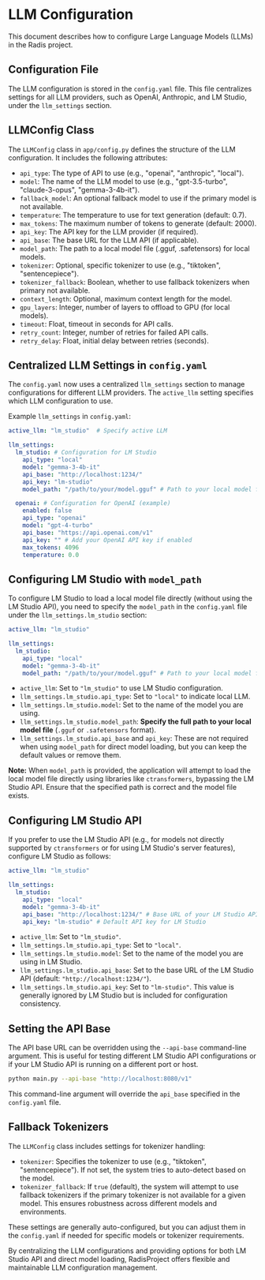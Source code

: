 # LLM Configuration

This document describes how to configure Large Language Models (LLMs) in the Radis project.

## Configuration File

The LLM configuration is stored in the `config.yaml` file. This file centralizes settings for all LLM providers, such as OpenAI, Anthropic, and LM Studio, under the `llm_settings` section.

## LLMConfig Class

The `LLMConfig` class in `app/config.py` defines the structure of the LLM configuration. It includes the following attributes:

*   `api_type`: The type of API to use (e.g., "openai", "anthropic", "local").
*   `model`: The name of the LLM model to use (e.g., "gpt-3.5-turbo", "claude-3-opus", "gemma-3-4b-it").
*   `fallback_model`: An optional fallback model to use if the primary model is not available.
*   `temperature`: The temperature to use for text generation (default: 0.7).
*   `max_tokens`: The maximum number of tokens to generate (default: 2000).
*   `api_key`: The API key for the LLM provider (if required).
*   `api_base`: The base URL for the LLM API (if applicable).
*   `model_path`: The path to a local model file (.gguf, .safetensors) for local models.
*   `tokenizer`: Optional, specific tokenizer to use (e.g., "tiktoken", "sentencepiece").
*   `tokenizer_fallback`: Boolean, whether to use fallback tokenizers when primary not available.
*   `context_length`: Optional, maximum context length for the model.
*   `gpu_layers`: Integer, number of layers to offload to GPU (for local models).
*   `timeout`: Float, timeout in seconds for API calls.
*   `retry_count`: Integer, number of retries for failed API calls.
*   `retry_delay`: Float, initial delay between retries (seconds).


## Centralized LLM Settings in `config.yaml`

The `config.yaml` now uses a centralized `llm_settings` section to manage configurations for different LLM providers. The `active_llm` setting specifies which LLM configuration to use.

Example `llm_settings` in `config.yaml`:

```yaml
active_llm: "lm_studio"  # Specify active LLM

llm_settings:
  lm_studio: # Configuration for LM Studio
    api_type: "local"
    model: "gemma-3-4b-it"
    api_base: "http://localhost:1234/"
    api_key: "lm-studio"
    model_path: "/path/to/your/model.gguf" # Path to your local model file

  openai: # Configuration for OpenAI (example)
    enabled: false
    api_type: "openai"
    model: "gpt-4-turbo"
    api_base: "https://api.openai.com/v1"
    api_key: "" # Add your OpenAI API key if enabled
    max_tokens: 4096
    temperature: 0.0
```

## Configuring LM Studio with `model_path`

To configure LM Studio to load a local model file directly (without using the LM Studio API), you need to specify the `model_path` in the `config.yaml` file under the `llm_settings.lm_studio` section:

```yaml
active_llm: "lm_studio"

llm_settings:
  lm_studio:
    api_type: "local"
    model: "gemma-3-4b-it"
    model_path: "/path/to/your/model.gguf" # Path to your local model file
```

*   `active_llm`: Set to `"lm_studio"` to use LM Studio configuration.
*   `llm_settings.lm_studio.api_type`: Set to `"local"` to indicate local LLM.
*   `llm_settings.lm_studio.model`: Set to the name of the model you are using.
*   `llm_settings.lm_studio.model_path`: **Specify the full path to your local model file** (`.gguf` or `.safetensors` format). 
*   `llm_settings.lm_studio.api_base` and `api_key`: These are not required when using `model_path` for direct model loading, but you can keep the default values or remove them.

**Note:** When `model_path` is provided, the application will attempt to load the local model file directly using libraries like `ctransformers`, bypassing the LM Studio API. Ensure that the specified path is correct and the model file exists.

## Configuring LM Studio API

If you prefer to use the LM Studio API (e.g., for models not directly supported by `ctransformers` or for using LM Studio's server features), configure LM Studio as follows:

```yaml
active_llm: "lm_studio"

llm_settings:
  lm_studio:
    api_type: "local"
    model: "gemma-3-4b-it"
    api_base: "http://localhost:1234/" # Base URL of your LM Studio API
    api_key: "lm-studio" # Default API key for LM Studio
```

*   `active_llm`: Set to `"lm_studio"`.
*   `llm_settings.lm_studio.api_type`: Set to `"local"`.
*   `llm_settings.lm_studio.model`: Set to the name of the model you are using in LM Studio.
*   `llm_settings.lm_studio.api_base`: Set to the base URL of the LM Studio API (default: `"http://localhost:1234/"`).
*   `llm_settings.lm_studio.api_key`: Set to `"lm-studio"`. This value is generally ignored by LM Studio but is included for configuration consistency.

## Setting the API Base

The API base URL can be overridden using the `--api-base` command-line argument. This is useful for testing different LM Studio API configurations or if your LM Studio API is running on a different port or host.

```bash
python main.py --api-base "http://localhost:8080/v1"
```

This command-line argument will override the `api_base` specified in the `config.yaml` file.

## Fallback Tokenizers

The `LLMConfig` class includes settings for tokenizer handling:

*   `tokenizer`: Specifies the tokenizer to use (e.g., "tiktoken", "sentencepiece"). If not set, the system tries to auto-detect based on the model.
*   `tokenizer_fallback`: If `true` (default), the system will attempt to use fallback tokenizers if the primary tokenizer is not available for a given model. This ensures robustness across different models and environments.

These settings are generally auto-configured, but you can adjust them in the `config.yaml` if needed for specific models or tokenizer requirements.

By centralizing the LLM configurations and providing options for both LM Studio API and direct model loading, RadisProject offers flexible and maintainable LLM configuration management.
